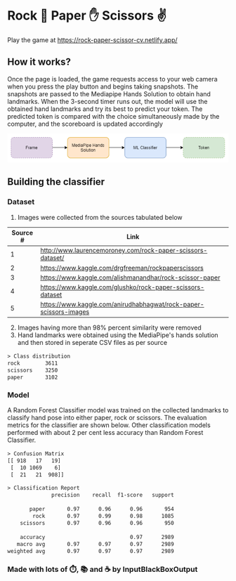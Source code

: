 # Rock 👊 Paper ✋ Scissors ✌

Play the game at https://rock-paper-scissor-cv.netlify.app/

## How it works?

Once the page is loaded, the game requests access to your web camera when you press the play button and begins taking snapshots. The snapshots are passed to the Mediapipe Hands Solution to obtain hand landmarks. When the 3-second timer runs out, the model will use the obtained hand landmarks and try its best to predict your token. The predicted token is compared with the choice simultaneously made by the computer, and the scoreboard is updated accordingly

![](docs/images/process.drawio.png)

## Building the classifier

### Dataset

1. Images were collected from the sources tabulated below

| Source # | Link                                                              |
| -------- | ----------------------------------------------------------------- |
| 1        | http://www.laurencemoroney.com/rock-paper-scissors-dataset/       |
| 2        | https://www.kaggle.com/drgfreeman/rockpaperscissors               |
| 3        | https://www.kaggle.com/alishmanandhar/rock-scissor-paper          |
| 4        | https://www.kaggle.com/glushko/rock-paper-scissors-dataset        |
| 5        | https://www.kaggle.com/anirudhabhagwat/rock-paper-scissors-images |

2. Images having more than 98% percent similarity were removed
3. Hand landmarks were obtained using the MediaPipe's hands solution and then stored in seperate CSV files as per source

```text
> Class distribution
rock        3611
scissors    3250
paper       3102
```

### Model

A Random Forest Classifier model was trained on the collected landmarks to classify hand pose into either paper, rock or scissors. The evaluation metrics for the classifier are shown below. Other classification models performed with about 2 per cent less accuracy than Random Forest Classifier.

```text
> Confusion Matrix
[[ 918   17   19]
 [  10 1069    6]
 [  21   21  908]]
```

```text
> Classification Report
              precision    recall  f1-score   support

       paper       0.97      0.96      0.96       954
        rock       0.97      0.99      0.98      1085
    scissors       0.97      0.96      0.96       950

    accuracy                           0.97      2989
   macro avg       0.97      0.97      0.97      2989
weighted avg       0.97      0.97      0.97      2989

```

### Made with lots of ⏱️, 📚 and ☕ by InputBlackBoxOutput
